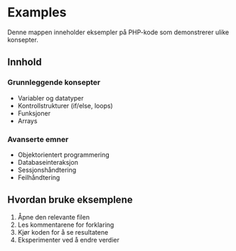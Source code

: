 # Examples

Denne mappen inneholder eksempler på PHP-kode som demonstrerer ulike konsepter.

## Innhold

### Grunnleggende konsepter
- Variabler og datatyper
- Kontrollstrukturer (if/else, loops)
- Funksjoner
- Arrays

### Avanserte emner
- Objektorientert programmering
- Databaseinteraksjon
- Sessjonshåndtering
- Feilhåndtering

## Hvordan bruke eksemplene
1. Åpne den relevante filen
2. Les kommentarene for forklaring
3. Kjør koden for å se resultatene
4. Eksperimenter ved å endre verdier